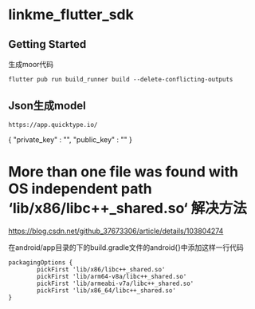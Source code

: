 # linkme_flutter_sdk

## Getting Started
生成moor代码 
```
flutter pub run build_runner build --delete-conflicting-outputs
```

## Json生成model
```
https://app.quicktype.io/
```

{
    "private_key" : "",
    "public_key" : ""
}

#  More than one file was found with OS independent path ‘lib/x86/libc++_shared.so‘ 解决方法

https://blog.csdn.net/github_37673306/article/details/103804274

在android/app目录的下的build.gradle文件的android{}中添加这样一行代码
```
packagingOptions {
        pickFirst 'lib/x86/libc++_shared.so'
        pickFirst 'lib/arm64-v8a/libc++_shared.so'
        pickFirst 'lib/armeabi-v7a/libc++_shared.so'
        pickFirst 'lib/x86_64/libc++_shared.so'
}
```    
